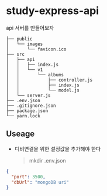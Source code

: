# study-express-api

api 서버를 만들어보자

```zh
├── public
│   └── images
│       └── favicon.ico
├── src
│   ├── api
│   │   ├── index.js
│   │   └── v1
│   │       └── albums
│   │           ├── controller.js
│   │           ├── index.js
│   │           └── model.js
│   └── server.js
├── .env.json
├── .gitignore.json
├── package.json
└── yarn.lock
```

## Useage

- 디비연결을 위한 설정값을 추가해야 한다
  > mkdir .env.json

```json
{
  "port": 3500,
  "dbUrl": "mongoDB uri"
}
```
